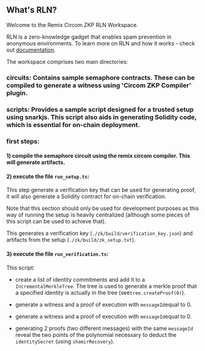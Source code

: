 
  
## What's RLN?

 Welcome to the Remix Circom ZKP RLN Workspace.

RLN is a zero-knowledge gadget that enables spam prevention in anonymous environments.
To learn more on RLN and how it works - check out [documentation](https://rate-limiting-nullifier.github.io/rln-docs/).

The workspace comprises two main directories:

### circuits: Contains sample semaphore contracts. These can be compiled to generate a witness using 'Circom ZKP Compiler' plugin.

### scripts: Provides a sample script designed for a trusted setup using snarkjs. This script also aids in generating Solidity code, which is essential for on-chain deployment.

### first steps:

#### 1) compile the semaphore circuit using the remix circom compiler. This will generate artifacts.

#### 2) execute the file `run_setup.ts`:

This step generate a verification key that can be used for generating proof, it will also generate a Solidity contract for on-chain verification.

Note that this section should only be used for development purposes as this way of running the setup is heavily centralized (although some pieces of this script can be used to achieve that).

This generates a verification key (`./zk/build/verification_key.json`) and artifacts from the setup (`./zk/build/zk_setup.txt`).

#### 3) execute the file `run_verification.ts`:

This script:

- create a list of identity commitments and add it to a `IncrementalMerkleTree`. The tree is used to generate a merkle proof that a specified identity is actually in the tree (see`tree.createProof(0)`).

- generate a witness and a proof of execution with `messageId`equal to 0.

- generate a witness and a proof of execution with `messageId`equal to 0.

- generating 2 proofs (two different messages) with the same `messageId` reveal the two points of the polynomial necessary to deduct the `identitySecret` (using `shamirRecovery`).
